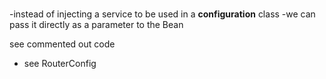 ### 

-instead of injecting a service to be used in a **configuration** class
-we can pass it directly as a parameter to the Bean

see commented out code

- see RouterConfig